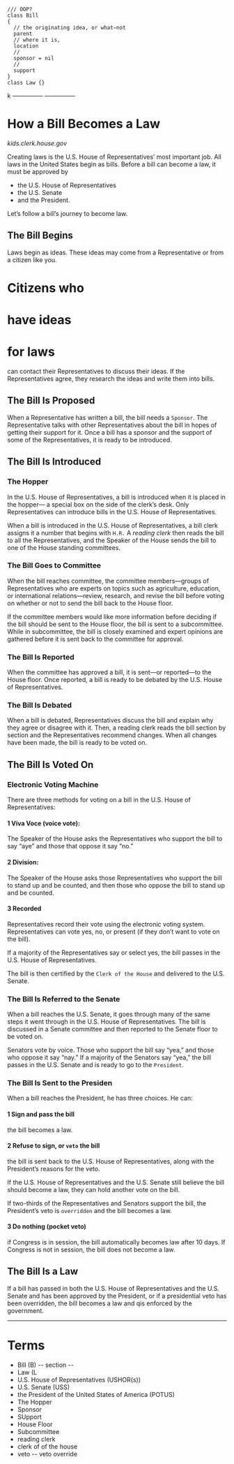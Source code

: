 ```es6
/// OOP?
class Bill
{
  // the originating idea, or what—not
  parent
  // where it is,
  location
  //
  sponsor = nil
  //
  support
}
class Law {}

```

k
—————
—————
# How a Bill Becomes a Law
_kids.clerk.house.gov_

Creating laws is the U.S. House of Representatives’ most important job.
All laws in the United States begin as bills.
Before a bill can become a law, it must be approved by
  - the U.S. House of Representatives
  - the U.S. Senate
  - and the President.
  
Let’s follow a bill’s journey to become law.

## The Bill Begins
Laws begin as ideas. These ideas may come from a Representative
or from a citizen like you.
# Citizens who
# have ideas
# for laws
can contact their Representatives to discuss their ideas.
If the Representatives agree,
they research the ideas and write them into bills.

## The Bill Is Proposed
When a Representative has written a bill,
the bill needs a `Sponsor`.
The Representative talks with other Representatives
about the bill in hopes of getting their support for it.
Once a bill has a sponsor and the support of some of the Representatives, it is ready to be introduced.

## The Bill Is Introduced
 
### The Hopper
In the U.S. House of Representatives, a bill is introduced when it is placed in the hopper—
a special box on the side of the clerk’s desk.
Only Representatives can introduce bills in the U.S. House of Representatives.

When a bill is introduced in the U.S. House of Representatives,
a bill clerk assigns it a number that begins with `H.R.`
A _reading clerk_ then reads the bill to all the Representatives,
and the Speaker of the House sends the bill to one of the House standing committees.

### The Bill Goes to Committee
When the bill reaches committee,
the committee members—groups of Representatives
who are experts on topics such as
agriculture, education, or international relations—review,
research, and revise the bill before voting on whether
or not to send the bill back to the House floor.

If the committee members would like more information
before deciding if the bill should be sent to the House floor,
the bill is sent to a subcommittee.
While in subcommittee, the bill is closely examined and
expert opinions are gathered before it is sent back to the committee for approval.

### The Bill Is Reported
When the committee has approved a bill,
it is sent—or reported—to the House floor.
Once reported,
a bill is ready to be debated by the U.S. House of Representatives.

### The Bill Is Debated
When a bill is debated, Representatives discuss
the bill and explain why they agree or disagree with it.
Then, a reading clerk reads the bill section by section
and the Representatives recommend changes.
When all changes have been made, the bill is ready to be voted on.

## The Bill Is Voted On
 
### Electronic Voting Machine
There are three methods for voting on a bill in the U.S. House of Representatives:

#### 1 Viva Voce (voice vote):
The Speaker of the House asks the Representatives who support
the bill to say “aye” and those that oppose it say “no.”

#### 2 Division:
The Speaker of the House asks those Representatives who
support the bill to stand up and be counted,
and then those who oppose the bill to stand up and be counted.
#### 3 Recorded
Representatives record their vote using the electronic voting system.
Representatives can vote yes, no, or present
(if they don’t want to vote on the bill).

If a majority of the Representatives say or select yes,
the bill passes in the U.S. House of Representatives.

The bill is then certified by the `Clerk of the House`
and delivered to the U.S. Senate.

### The Bill Is Referred to the Senate
When a bill reaches the U.S. Senate,
it goes through many of the same steps it went through in the U.S. House of Representatives.
The bill is discussed in a Senate committee and then reported to the Senate floor to be voted on.

Senators vote by voice.
Those who support the bill say “yea,”
and those who oppose it say “nay.”
If a majority of the Senators say “yea,”
the bill passes in the U.S. Senate and is ready to go to the `President`.

### The Bill Is Sent to the Presiden
When a bill reaches the President, he has three choices. He can:

#### 1 Sign and pass the bill
the bill becomes a law.

#### 2 Refuse to sign, or `veto` the bill
the bill is sent back to the U.S. House of Representatives,
along with the President’s reasons for the veto.

If the U.S. House of Representatives and the U.S. Senate
still believe the bill should become a law,
they can hold another vote on the bill.

If two-thirds of the Representatives and Senators support the bill,
the President’s veto is `overridden` and the bill becomes a law.

#### 3 Do nothing (pocket veto)
if Congress is in session, the bill automatically becomes law after 10 days.
If Congress is not in session, the bill does not become a law.

## The Bill Is a Law
If a bill has passed in both
the U.S. House of Representatives
and the U.S. Senate
and has been approved by the President,
or if a presidential veto has been overridden,
the bill becomes a law and
qis enforced by the government.
<hr/>

# Terms
 - Bill (B)
 -- section
 -- 
 - Law  (L
 - U.S. House of Representatives (USHOR(s))
 - U.S. Senate (USS)
 - the President of the United States of America (POTUS)
 - The Hopper
 - Sponsor
 - SUpport
 - House Floor
 - Subcommittee
 - reading clerk
 - clerk of of the house
 - veto
 -- veto override
